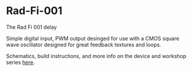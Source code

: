 Rad-Fi-001
==========

The Rad Fi 001 delay

Simple digital input, PWM output desinged for use with a CMOS square wave oscillator designed for great feedback textures and loops.

Schematics, build instructions, and more info on the device and workshop series <a href="http://bleeplabs.com/rad-fi/">here</a>.


